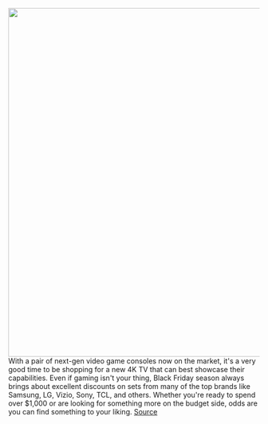 <img src='https://cdn.vox-cdn.com/thumbor/uBPBkRe6tA_MNuiloCaKXMqjjK4=/0x0:1560x1142/1200x800/filters:focal(656x447:904x695)/cdn.vox-cdn.com/uploads/chorus_image/image/67980748/Screen_Shot_2020_11_25_at_8.43.21_AM.0.png' width='700px' /><br/>
With a pair of next-gen video game consoles now on the market, it's a very good time to be shopping for a new 4K TV that can best showcase their capabilities. Even if gaming isn't your thing, Black Friday season always brings about excellent discounts on sets from many of the top brands like Samsung, LG, Vizio, Sony, TCL, and others. Whether you're ready to spend over $1,000 or are looking for something more on the budget side, odds are you can find something to your liking.
<a href='https://www.theverge.com/21591567/black-friday-tv-deals-sale-cyber-monday'> Source <a/>